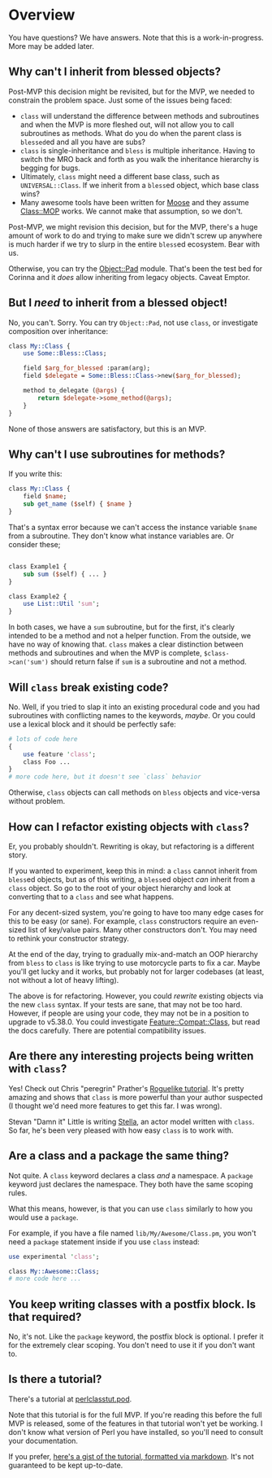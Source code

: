 # Overview 

You have questions? We have answers. Note that this is a work-in-progress.
More may be added later.

## Why can't I inherit from blessed objects?

Post-MVP this decision might be revisited, but for the MVP, we needed to
constrain the problem space. Just some of the issues being faced:

* `class` will understand the difference between methods and subroutines and
  when the MVP is more fleshed out, will not allow you to call subroutines as
  methods. What do you do when the parent class is `blessed`ed and all you
  have are subs?
* `class` is single-inheritance and `bless` is multiple inheritance. Having to
  switch the MRO back and forth as you walk the inheritance hierarchy is
  begging for bugs.
* Ultimately, `class` might need a different base class, such as
  `UNIVERSAL::Class`. If we inherit from a `bless`ed object, which base class
  wins?
* Many awesome tools have been written for
  [Moose](https://metacpan.org/pod/Moose) and they assume
  [Class::MOP](https://metacpan.org/pod/Class::MOP) works. We cannot make that
  assumption, so we don't.

Post-MVP, we might revision this decision, but for the MVP, there's a huge
amount of work to do and trying to make sure we didn't screw up anywhere is
much harder if we try to slurp in the entire `bless`ed ecosystem. Bear with
us.

Otherwise, you can try the [Object::Pad](https://metacpan.org/pod/Object::Pad)
module. That's been the test bed for Corinna and it _does_ allow inheriting
from legacy objects. Caveat Emptor.

## But I _need_ to inherit from a blessed object!

No, you can't. Sorry. You can try `Object::Pad`, not use `class`, or
investigate composition over inheritance:

```perl
class My::Class {
    use Some::Bless::Class;

    field $arg_for_blessed :param(arg);
    field $delegate = Some::Bless::Class->new($arg_for_blessed);

    method to_delegate (@args) {
        return $delegate->some_method(@args);
    }
}
```

None of those answers are satisfactory, but this is an MVP.

## Why can't I use subroutines for methods?

If you write this:

```perl
class My::Class {
    field $name;
    sub get_name ($self) { $name }
}
```

That's a syntax error because we can't access the instance variable `$name`
from a subroutine. They don't know what instance variables are. Or consider
these;

```perl

class Example1 {
    sub sum ($self) { ... }
}

class Example2 {
    use List::Util 'sum';
}
```

In both cases, we have a `sum` subroutine, but for the first, it's clearly
intended to be a method and not a helper function. From the outside, we have
no way of knowing that. `class` makes a clear distinction between methods and
subroutines and when the MVP is complete, `$class->can('sum')` should return
false if `sum` is a subroutine and not a method.

## Will `class` break existing code?

No. Well, if you tried to slap it into an existing procedural code and you had subroutines
with conflicting names to the keywords, _maybe_. Or you could use a lexical
block and it should be perfectly safe:

```perl
# lots of code here
{
    use feature 'class';
    class Foo ...
}
# more code here, but it doesn't see `class` behavior
```

Otherwise, `class` objects can call methods on `bless` objects and vice-versa
without problem.

## How can I refactor existing objects with `class`?

Er, you probably shouldn't. Rewriting is okay, but refactoring is a different
story.

If you wanted to experiment, keep this in mind: a `class` cannot inherit from
`bless`ed objects, but as of this writing, a `bless`ed object _can_ inherit
from a `class` object. So go to the root of your object hierarchy and look at
converting that to a `class` and see what happens.

For any decent-sized system, you're going to have too many edge cases for this
to be easy (or sane). For example, `class` constructors require an even-sized
list of key/value pairs. Many other constructors don't. You may need to
rethink your constructor strategy.

At the end of the day, trying to gradually mix-and-match an OOP hierarchy from
`bless` to `class` is like trying to use motorcycle parts to fix a car. Maybe
you'll get lucky and it works, but probably not for larger codebases (at least,
not without a lot of heavy lifting).

The above is for refactoring. However, you could _rewrite_ existing objects via
the new `class` syntax. If your tests are sane, that may not be too hard.
However, if people are using your code, they may not be in a position to
upgrade to v5.38.0. You could investigate
[Feature::Compat::Class](https://metacpan.org/pod/Feature::Compat::Class), but
read the docs carefully. There are potential compatibility issues.

## Are there any interesting projects being written with `class`?

Yes! Check out Chris "peregrin" Prather's [Roguelike
tutorial](https://chris.prather.org/menu/roguelike). It's pretty amazing and
shows that `class` is more powerful than your author suspected (I thought we'd
need more features to get this far. I was wrong).

Stevan "Damn it" Little is writing [Stella](https://github.com/stevan/Stella),
an actor model written with `class`. So far, he's been very pleased with how
easy `class` is to work with.

## Are a class and a package the same thing?

Not quite. A `class` keyword declares a class _and_ a namespace. A `package`
keyword just declares the namespace. They both have the same scoping rules.

What this means, however, is that you can use `class` similarly to how you
would use a `package`.

For example, if you have a file named `lib/My/Awesome/Class.pm`, you won't need
a `package` statement inside if you use `class` instead:

```perl
use experimental 'class';

class My::Awesome::Class;
# more code here ...
```

## You keep writing classes with a postfix block. Is that required?

No, it's not. Like the `package` keyword, the postfix block is optional. I
prefer it for the extremely clear scoping. You don't need to use it if you
don't want to.

## Is there a tutorial?

There's a tutorial at
[perlclasstut.pod](https://github.com/Ovid/Cor/blob/master/pod/perlclasstut.pod).

Note that this tutorial is for the full MVP. If you're reading this before the
full MVP is released, some of the features in that tutorial won't yet be
working. I don't know what version of Perl you have installed, so you'll need
to consult your documentation.

If you prefer, [here's a gist of the tutorial, formatted via
markdown](https://gist.github.com/Ovid/4cc649c1eb3142b6a856d94c54b1d4ed). It's
not guaranteed to be kept up-to-date.
